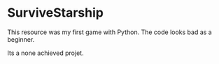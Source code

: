 # SurviveStarship
This resource was my first game with Python. The code looks bad as a beginner.

Its a none achieved projet.
